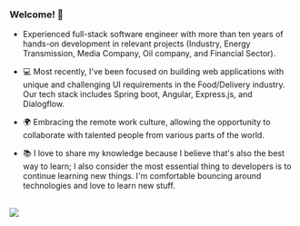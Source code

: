### Welcome! 👋
- Experienced full-stack software engineer with more than ten years of hands-on development in relevant projects (Industry, Energy Transmission, Media Company, Oil company, and Financial Sector).

- 💻 Most recently, I've been focused on building web applications with unique and challenging UI requirements in the Food/Delivery industry. Our tech stack includes Spring boot, Angular, Express.js, and Dialogflow.

- 🌍 Embracing the remote work culture, allowing the opportunity to collaborate with talented people from various parts of the world.

- 📚 I love to share my knowledge because I believe that's also the best way to learn; I also consider the most essential thing to developers is to continue learning new things. I'm comfortable bouncing around technologies and love to learn new stuff.

<div style="display: inline_block"><br />
  <a href="https://www.linkedin.com/in/gustavo-figueiredo-8602966b/" target="_blank"><img src="https://img.shields.io/badge/-LinkedIn-%230077B5?style=for-the-badge&logo=linkedin&logoColor=white" target="_blank"></a>
</div>


